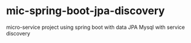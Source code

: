 # mic-spring-boot-jpa-discovery
micro-service project using spring boot with data JPA Mysql with service discovery
